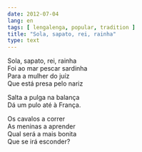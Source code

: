 ```yaml
---
date: 2012-07-04
lang: en
tags: [ lengalenga, popular, tradition ]
title: "Sola, sapato, rei, rainha"
type: text
---
```


Sola, sapato, rei, rainha  
Foi ao mar pescar sardinha  
Para a mulher do juíz  
Que está presa pelo nariz

Salta a pulga na balança  
Dá um pulo até à França.

Os cavalos a correr  
As meninas a aprender  
Qual será a mais bonita  
Que se irá esconder?


